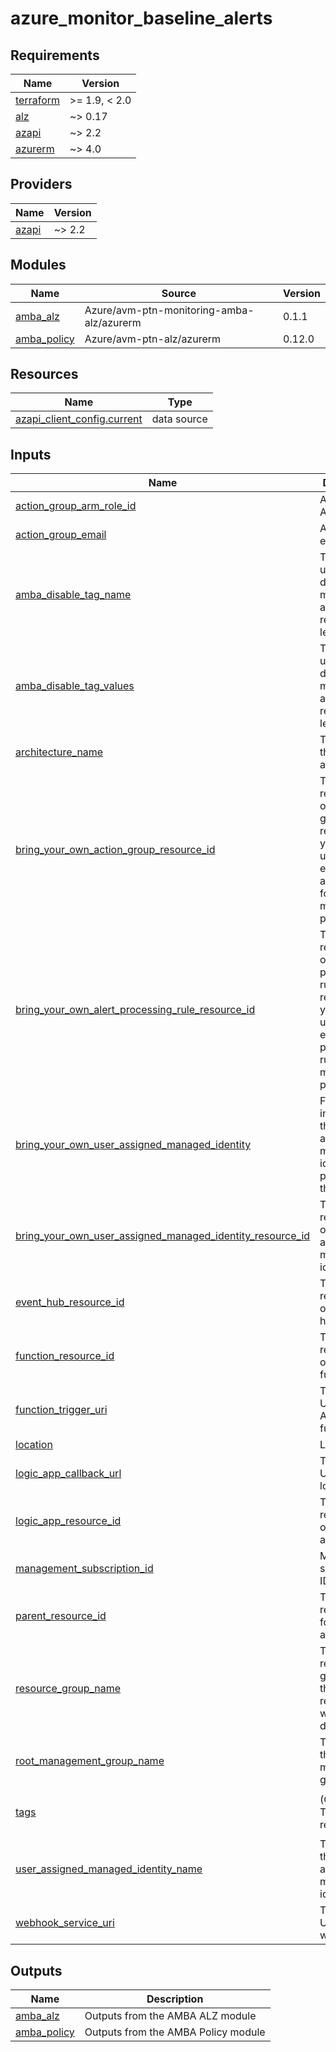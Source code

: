 # azure_monitor_baseline_alerts

<!-- BEGIN_TF_DOCS -->
## Requirements

| Name | Version |
|------|---------|
| <a name="requirement_terraform"></a> [terraform](#requirement\_terraform) | >= 1.9, < 2.0 |
| <a name="requirement_alz"></a> [alz](#requirement\_alz) | ~> 0.17 |
| <a name="requirement_azapi"></a> [azapi](#requirement\_azapi) | ~> 2.2 |
| <a name="requirement_azurerm"></a> [azurerm](#requirement\_azurerm) | ~> 4.0 |

## Providers

| Name | Version |
|------|---------|
| <a name="provider_azapi"></a> [azapi](#provider\_azapi) | ~> 2.2 |

## Modules

| Name | Source | Version |
|------|--------|---------|
| <a name="module_amba_alz"></a> [amba\_alz](#module\_amba\_alz) | Azure/avm-ptn-monitoring-amba-alz/azurerm | 0.1.1 |
| <a name="module_amba_policy"></a> [amba\_policy](#module\_amba\_policy) | Azure/avm-ptn-alz/azurerm | 0.12.0 |

## Resources

| Name | Type |
|------|------|
| [azapi_client_config.current](https://registry.terraform.io/providers/azure/azapi/latest/docs/data-sources/client_config) | data source |

## Inputs

| Name | Description | Type | Default | Required |
|------|-------------|------|---------|:--------:|
| <a name="input_action_group_arm_role_id"></a> [action\_group\_arm\_role\_id](#input\_action\_group\_arm\_role\_id) | Action group ARM role ID | `list(string)` | `[]` | no |
| <a name="input_action_group_email"></a> [action\_group\_email](#input\_action\_group\_email) | Action group email | `list(string)` | `[]` | no |
| <a name="input_amba_disable_tag_name"></a> [amba\_disable\_tag\_name](#input\_amba\_disable\_tag\_name) | Tag name used to disable monitoring at the resource level. | `string` | `"MonitorDisable"` | no |
| <a name="input_amba_disable_tag_values"></a> [amba\_disable\_tag\_values](#input\_amba\_disable\_tag\_values) | Tag value(s) used to disable monitoring at the resource level. | `list(string)` | <pre>[<br>  "true",<br>  "Test",<br>  "Dev",<br>  "Sandbox"<br>]</pre> | no |
| <a name="input_architecture_name"></a> [architecture\_name](#input\_architecture\_name) | The name of the architecture. | `string` | n/a | yes |
| <a name="input_bring_your_own_action_group_resource_id"></a> [bring\_your\_own\_action\_group\_resource\_id](#input\_bring\_your\_own\_action\_group\_resource\_id) | The resource id of the action group, required if you intend to use an existing action group for monitoring purposes. | `list(string)` | `[]` | no |
| <a name="input_bring_your_own_alert_processing_rule_resource_id"></a> [bring\_your\_own\_alert\_processing\_rule\_resource\_id](#input\_bring\_your\_own\_alert\_processing\_rule\_resource\_id) | The resource id of the alert processing rule, required if you intend to use an existing alert processing rule for monitoring purposes. | `string` | `""` | no |
| <a name="input_bring_your_own_user_assigned_managed_identity"></a> [bring\_your\_own\_user\_assigned\_managed\_identity](#input\_bring\_your\_own\_user\_assigned\_managed\_identity) | Flag to indicate if the user-assigned managed identity is provided by the user. | `bool` | `false` | no |
| <a name="input_bring_your_own_user_assigned_managed_identity_resource_id"></a> [bring\_your\_own\_user\_assigned\_managed\_identity\_resource\_id](#input\_bring\_your\_own\_user\_assigned\_managed\_identity\_resource\_id) | The resource ID of the user-assigned managed identity. | `string` | `""` | no |
| <a name="input_event_hub_resource_id"></a> [event\_hub\_resource\_id](#input\_event\_hub\_resource\_id) | The resource ID of the event hub. | `list(string)` | `[]` | no |
| <a name="input_function_resource_id"></a> [function\_resource\_id](#input\_function\_resource\_id) | The resource ID of the Azure function. | `string` | `""` | no |
| <a name="input_function_trigger_uri"></a> [function\_trigger\_uri](#input\_function\_trigger\_uri) | The trigger URI of the Azure function. | `string` | `""` | no |
| <a name="input_location"></a> [location](#input\_location) | Location | `string` | `"canadacentral"` | no |
| <a name="input_logic_app_callback_url"></a> [logic\_app\_callback\_url](#input\_logic\_app\_callback\_url) | The callback URL of the logic app. | `string` | `""` | no |
| <a name="input_logic_app_resource_id"></a> [logic\_app\_resource\_id](#input\_logic\_app\_resource\_id) | The resource ID of the logic app. | `string` | `""` | no |
| <a name="input_management_subscription_id"></a> [management\_subscription\_id](#input\_management\_subscription\_id) | Management subscription ID | `string` | `""` | no |
| <a name="input_parent_resource_id"></a> [parent\_resource\_id](#input\_parent\_resource\_id) | The parent resource ID for the architecture. | `string` | n/a | yes |
| <a name="input_resource_group_name"></a> [resource\_group\_name](#input\_resource\_group\_name) | The resource group where the resources will be deployed. | `string` | `"rg-amba-monitoring-001"` | no |
| <a name="input_root_management_group_name"></a> [root\_management\_group\_name](#input\_root\_management\_group\_name) | The name of the root management group. | `string` | n/a | yes |
| <a name="input_tags"></a> [tags](#input\_tags) | (Optional) Tags of the resource. | `map(string)` | <pre>{<br>  "_deployed_by_amba": "True"<br>}</pre> | no |
| <a name="input_user_assigned_managed_identity_name"></a> [user\_assigned\_managed\_identity\_name](#input\_user\_assigned\_managed\_identity\_name) | The name of the user-assigned managed identity. | `string` | `"id-amba-prod-001"` | no |
| <a name="input_webhook_service_uri"></a> [webhook\_service\_uri](#input\_webhook\_service\_uri) | The service URI of the webhook. | `list(string)` | `[]` | no |

## Outputs

| Name | Description |
|------|-------------|
| <a name="output_amba_alz"></a> [amba\_alz](#output\_amba\_alz) | Outputs from the AMBA ALZ module |
| <a name="output_amba_policy"></a> [amba\_policy](#output\_amba\_policy) | Outputs from the AMBA Policy module |
<!-- END_TF_DOCS -->

